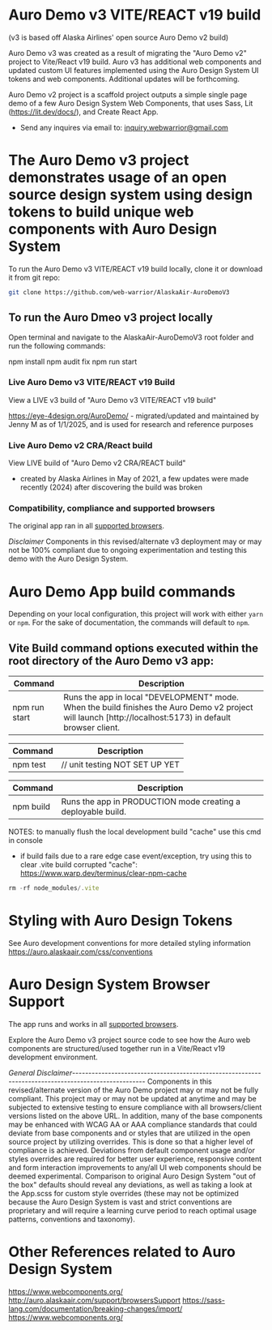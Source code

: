 # Auro Demo v3 VITE/REACT v19 build

(v3 is based off Alaska Airlines' open source Auro Demo v2 build)

Auro Demo v3 was created as a result of migrating the "Auro Demo v2" project to Vite/React v19 build. Auro v3 has additional web components and updated custom UI features implemented using the Auro Design System UI tokens and web components. Additional updates will be forthcoming.

Auro Demo v2 project is a scaffold project outputs a simple single page demo of a few Auro Design System Web Components, that uses Sass, Lit (https://lit.dev/docs/), and Create React App.

* Send any inquires via email to: inquiry.webwarrior@gmail.com





# The Auro Demo v3 project demonstrates usage of an open source design system using design tokens to build unique web components with Auro Design System

To run the Auro Demo v3 VITE/REACT v19 build locally, clone it or download it from git repo:

```bash
git clone https://github.com/web-warrior/AlaskaAir-AuroDemoV3
```


## To run the Auro Dmeo v3 project locally
Open terminal and navigate to the AlaskaAir-AuroDemoV3 root folder and run the following commands:

npm install
npm audit fix
npm run start



### Live Auro Demo v3 VITE/REACT v19 Build

View a LIVE v3 build of "Auro Demo v3 VITE/REACT v19 build"

https://eye-4design.org/AuroDemo/ - migrated/updated and maintained by Jenny M as of 1/1/2025, and is used for research and reference purposes




### Live Auro Demo v2 CRA/React build

View LIVE build of "Auro Demo v2 CRA/REACT build"

 - created by Alaska Airlines in May of 2021, a few updates were made recently (2024) after discovering the build was broken




### Compatibility, compliance and supported browsers

The original app ran in all [supported browsers](http://auro.alaskaair.com/support/browsersSupport).

*Disclaimer* Components in this revised/alternate v3 deployment may or may not be 100% compliant due to ongoing experimentation and testing this demo with the Auro Design System.







# Auro Demo App build commands

Depending on your local configuration, this project will work with either `yarn` or `npm`.
For the sake of documentation, the commands will default to `npm`.

## Vite Build command options executed within the root directory of the Auro Demo v3 app:

| Command | Description
|---|---
| npm run start | Runs the app in local "DEVELOPMENT" mode. When the build finishes the Auro Demo v2 project will launch [http://localhost:5173) in default browser client.




| Command | Description
|---|---
| npm test  | // unit testing NOT SET UP YET




| Command | Description
|---|---
| npm build | Runs the app in PRODUCTION mode creating a deployable build.


NOTES: to manually flush the local development build "cache" use this cmd in console
* if build fails due to a rare edge case event/exception, try using this to clear .vite build corrupted "cache":
https://www.warp.dev/terminus/clear-npm-cache

```js
rm -rf node_modules/.vite
```




# Styling with Auro Design Tokens

See Auro development conventions for more detailed styling information https://auro.alaskaair.com/css/conventions





# Auro Design System Browser Support

The app runs and works in all [supported browsers](http://auro.alaskaair.com/support/browsersSupport).

Explore the Auro Demo v3 project source code to see how the Auro web components are structured/used together run in a Vite/React v19 development environment.

*General Disclaimer*----------------------------------------------------------------------------------------------------
Components in this revised/alternate version of the Auro Demo project may or may not be fully compliant.
This project may or may not be updated at anytime and may be subjected to extensive testing to ensure compliance with all browsers/client versions listed on the above URL. In addition, many of the base components may be enhanced with WCAG AA or AAA compliance standards that could deviate from base components and or styles that are utilized in the open source project by utilizing overrides. This is done so that a higher level of compliance is achieved. Deviations from default component usage and/or styles overrides are required for better user experience, responsive content and form interaction improvements to any/all UI web components should be deemed experimental. Comparison to original Auro Design System "out of the box" defaults should reveal any deviations, as well as taking a look at the App.scss for custom style overrides (these may not be optimized because the Auro Design System is vast and strict conventions are proprietary and will require a learning curve period to reach optimal usage patterns, conventions and taxonomy).





# Other References related to Auro Design System

https://www.webcomponents.org/
http://auro.alaskaair.com/support/browsersSupport
https://sass-lang.com/documentation/breaking-changes/import/
https://www.webcomponents.org/
